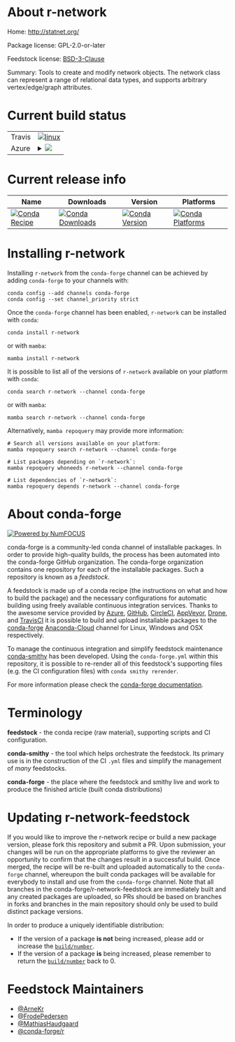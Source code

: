 About r-network
===============

Home: http://statnet.org/

Package license: GPL-2.0-or-later

Feedstock license: [BSD-3-Clause](https://github.com/conda-forge/r-network-feedstock/blob/main/LICENSE.txt)

Summary: Tools to create and modify network objects.  The network class can represent a range of relational data types, and supports arbitrary vertex/edge/graph attributes.

Current build status
====================


<table><tr>
    <td>Travis</td>
    <td>
      <a href="https://app.travis-ci.com/conda-forge/r-network-feedstock">
        <img alt="linux" src="https://img.shields.io/travis/com/conda-forge/r-network-feedstock/main.svg?label=Linux">
      </a>
    </td>
  </tr>
    
  <tr>
    <td>Azure</td>
    <td>
      <details>
        <summary>
          <a href="https://dev.azure.com/conda-forge/feedstock-builds/_build/latest?definitionId=1389&branchName=main">
            <img src="https://dev.azure.com/conda-forge/feedstock-builds/_apis/build/status/r-network-feedstock?branchName=main">
          </a>
        </summary>
        <table>
          <thead><tr><th>Variant</th><th>Status</th></tr></thead>
          <tbody><tr>
              <td>linux_64</td>
              <td>
                <a href="https://dev.azure.com/conda-forge/feedstock-builds/_build/latest?definitionId=1389&branchName=main">
                  <img src="https://dev.azure.com/conda-forge/feedstock-builds/_apis/build/status/r-network-feedstock?branchName=main&jobName=linux&configuration=linux_64_" alt="variant">
                </a>
              </td>
            </tr><tr>
              <td>linux_aarch64</td>
              <td>
                <a href="https://dev.azure.com/conda-forge/feedstock-builds/_build/latest?definitionId=1389&branchName=main">
                  <img src="https://dev.azure.com/conda-forge/feedstock-builds/_apis/build/status/r-network-feedstock?branchName=main&jobName=linux&configuration=linux_aarch64_" alt="variant">
                </a>
              </td>
            </tr><tr>
              <td>linux_ppc64le</td>
              <td>
                <a href="https://dev.azure.com/conda-forge/feedstock-builds/_build/latest?definitionId=1389&branchName=main">
                  <img src="https://dev.azure.com/conda-forge/feedstock-builds/_apis/build/status/r-network-feedstock?branchName=main&jobName=linux&configuration=linux_ppc64le_" alt="variant">
                </a>
              </td>
            </tr><tr>
              <td>osx_64</td>
              <td>
                <a href="https://dev.azure.com/conda-forge/feedstock-builds/_build/latest?definitionId=1389&branchName=main">
                  <img src="https://dev.azure.com/conda-forge/feedstock-builds/_apis/build/status/r-network-feedstock?branchName=main&jobName=osx&configuration=osx_64_" alt="variant">
                </a>
              </td>
            </tr><tr>
              <td>win_64</td>
              <td>
                <a href="https://dev.azure.com/conda-forge/feedstock-builds/_build/latest?definitionId=1389&branchName=main">
                  <img src="https://dev.azure.com/conda-forge/feedstock-builds/_apis/build/status/r-network-feedstock?branchName=main&jobName=win&configuration=win_64_" alt="variant">
                </a>
              </td>
            </tr>
          </tbody>
        </table>
      </details>
    </td>
  </tr>
</table>

Current release info
====================

| Name | Downloads | Version | Platforms |
| --- | --- | --- | --- |
| [![Conda Recipe](https://img.shields.io/badge/recipe-r--network-green.svg)](https://anaconda.org/conda-forge/r-network) | [![Conda Downloads](https://img.shields.io/conda/dn/conda-forge/r-network.svg)](https://anaconda.org/conda-forge/r-network) | [![Conda Version](https://img.shields.io/conda/vn/conda-forge/r-network.svg)](https://anaconda.org/conda-forge/r-network) | [![Conda Platforms](https://img.shields.io/conda/pn/conda-forge/r-network.svg)](https://anaconda.org/conda-forge/r-network) |

Installing r-network
====================

Installing `r-network` from the `conda-forge` channel can be achieved by adding `conda-forge` to your channels with:

```
conda config --add channels conda-forge
conda config --set channel_priority strict
```

Once the `conda-forge` channel has been enabled, `r-network` can be installed with `conda`:

```
conda install r-network
```

or with `mamba`:

```
mamba install r-network
```

It is possible to list all of the versions of `r-network` available on your platform with `conda`:

```
conda search r-network --channel conda-forge
```

or with `mamba`:

```
mamba search r-network --channel conda-forge
```

Alternatively, `mamba repoquery` may provide more information:

```
# Search all versions available on your platform:
mamba repoquery search r-network --channel conda-forge

# List packages depending on `r-network`:
mamba repoquery whoneeds r-network --channel conda-forge

# List dependencies of `r-network`:
mamba repoquery depends r-network --channel conda-forge
```


About conda-forge
=================

[![Powered by
NumFOCUS](https://img.shields.io/badge/powered%20by-NumFOCUS-orange.svg?style=flat&colorA=E1523D&colorB=007D8A)](https://numfocus.org)

conda-forge is a community-led conda channel of installable packages.
In order to provide high-quality builds, the process has been automated into the
conda-forge GitHub organization. The conda-forge organization contains one repository
for each of the installable packages. Such a repository is known as a *feedstock*.

A feedstock is made up of a conda recipe (the instructions on what and how to build
the package) and the necessary configurations for automatic building using freely
available continuous integration services. Thanks to the awesome service provided by
[Azure](https://azure.microsoft.com/en-us/services/devops/), [GitHub](https://github.com/),
[CircleCI](https://circleci.com/), [AppVeyor](https://www.appveyor.com/),
[Drone](https://cloud.drone.io/welcome), and [TravisCI](https://travis-ci.com/)
it is possible to build and upload installable packages to the
[conda-forge](https://anaconda.org/conda-forge) [Anaconda-Cloud](https://anaconda.org/)
channel for Linux, Windows and OSX respectively.

To manage the continuous integration and simplify feedstock maintenance
[conda-smithy](https://github.com/conda-forge/conda-smithy) has been developed.
Using the ``conda-forge.yml`` within this repository, it is possible to re-render all of
this feedstock's supporting files (e.g. the CI configuration files) with ``conda smithy rerender``.

For more information please check the [conda-forge documentation](https://conda-forge.org/docs/).

Terminology
===========

**feedstock** - the conda recipe (raw material), supporting scripts and CI configuration.

**conda-smithy** - the tool which helps orchestrate the feedstock.
                   Its primary use is in the construction of the CI ``.yml`` files
                   and simplify the management of *many* feedstocks.

**conda-forge** - the place where the feedstock and smithy live and work to
                  produce the finished article (built conda distributions)


Updating r-network-feedstock
============================

If you would like to improve the r-network recipe or build a new
package version, please fork this repository and submit a PR. Upon submission,
your changes will be run on the appropriate platforms to give the reviewer an
opportunity to confirm that the changes result in a successful build. Once
merged, the recipe will be re-built and uploaded automatically to the
`conda-forge` channel, whereupon the built conda packages will be available for
everybody to install and use from the `conda-forge` channel.
Note that all branches in the conda-forge/r-network-feedstock are
immediately built and any created packages are uploaded, so PRs should be based
on branches in forks and branches in the main repository should only be used to
build distinct package versions.

In order to produce a uniquely identifiable distribution:
 * If the version of a package **is not** being increased, please add or increase
   the [``build/number``](https://docs.conda.io/projects/conda-build/en/latest/resources/define-metadata.html#build-number-and-string).
 * If the version of a package **is** being increased, please remember to return
   the [``build/number``](https://docs.conda.io/projects/conda-build/en/latest/resources/define-metadata.html#build-number-and-string)
   back to 0.

Feedstock Maintainers
=====================

* [@ArneKr](https://github.com/ArneKr/)
* [@FrodePedersen](https://github.com/FrodePedersen/)
* [@MathiasHaudgaard](https://github.com/MathiasHaudgaard/)
* [@conda-forge/r](https://github.com/conda-forge/r/)

